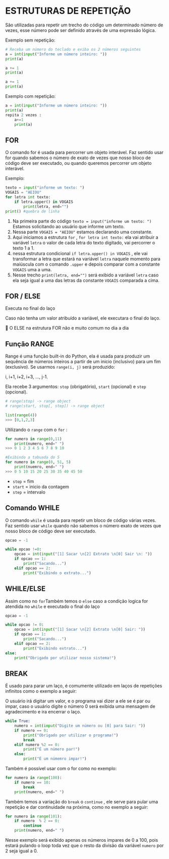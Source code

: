# ESTRUTURAS DE REPETIÇÃO

São utilizadas para repetir um trecho do código um determinado número de vezes, esse número pode ser definido através de uma expressão lógica.

Exemplo sem repetição:

```python
# Receba um número do teclado e exiba os 2 números seguintes
a = int(input("Informe um número inteiro: "))
print(a)

a += 1
print(a)

a += 1
print(a)
```

Exemplo com repetição:

```python
a = int(input("Informe um número inteiro: "))
print(a) 
repita 2 vezes : 
	a+=1
	print(a)
```

## FOR

O comando for é usada para percorrer um objeto interável. Faz sentido usar for quando sabemos o número de exato de vezes que nosso bloco de código deve ser executado, ou quando queremos percorrer um objeto interável.

Exemplo:

```python
texto = input("informe um texto: ")
VOGAIS = "AEIOU"
for letra int texto:
	if letra.upper() in VOGAIS
		print(letra, end="")
print()	#quebra de linha	
```

1. Na primeira parte do código `texto = input("informe um texto: ")` Estamos solicitando ao usuário que informe um texto.
2. Nessa parte `VOGAIS = "AEIOU"` estamos declarando uma constante.
3. Aqui iniciamos a estrutura `for` , `for letra int texto:`  ela vai atribuir a variável `letra` o valor de cada letra do texto digitado, vai percorrer o texto 1 a 1.
4. nessa estrutura condicional `if letra.upper() in VOGAIS` , ele vai transformar a letra que estará na variável `letra` naquele momento para maiúscula com o comando `.upper` e depois comparar com a constante `VOGAIS` uma a uma.
5. Nesse trecho `print(letra, end="")` será exibido a variável `letra` caso ela seja igual a uma das letras da constante `VOGAIS` comparada a cima.

## FOR / ELSE

Executa no final do laço

Caso não tenha um valor atribuído a variável, ele executara o final do laço.

<aside>
🚨 O ELSE na estrutura FOR não e muito comum no dia a dia

</aside>

## Função RANGE

Range é uma função built-in do Python, ela é usada para produzir um sequência de números inteiros a partir de um inicio (inclusivo) para um fim (exclusivo). Se usarmos `range(i, j)`  será produzido:

i, i+1, i+2, i+3, …, j-1.

Ela recebe 3 argumentos: `stop` (obrigatório), `start` (opcional) e `step`  (opcional).

```python
# range(stop) -> range object
# range(start, stop[, step]) -> range object

list(range(4))
>>> [0,1,2,3]
```

Utilizando o `range` com o `for` :

```python
for numero in range(0,11)
	print(numero, end=" ")
>>> 0 1 2 3 4 5 6 7 8 9 10

#Exibindo a tabuada do 5
for numero in range(0, 51, 5)
	print(nuemro, end=" ")
>>> 0 5 10 15 20 25 30 35 40 45 50		
```

- `stop` = fim
- `start` = inicio da contagem
- `step` = intervalo

## Comando WHILE

O comando `while`  é usada para repetir um bloco de código várias vezes. Faz sentido usar `while`  quando não sabemos o número exato de vezes que nosso bloco de código deve ser executado.

```python
opcao = -1

while opcao !=0:
	opcao = int(input("[1] Sacar \n[2] Extrato \n[0] Sair \n: "))
	if opcao == 1:
		print("Sacando...")
	elif opcao == 2:
		print("Exibindo o extrato...")	
```

## WHILE/ELSE

Assim como no `for`Também temos o `else` caso a condição logica for atendida no `while` e executado o final do laço 

```python
opcao = -1

while opcao != 0:
    opcao = int(input("[1] Sacar \n[2] Extrato \n[0] Sair: "))
    if opcao == 1:
        print("Sacando...")
    elif opcao == 2:
        print("Exibindo extrato...")
else:
    print("Obrigado por utilizar nosso sistema!")
```

## BREAK

É usado para parar um laço, é comumente utilizado em laços de repetições infinitos como  o exemplo a seguir:

O usuário irá digitar um valor, e o programa vai dizer a ele se é par ou impar, caso o usuário digite o número 0 será exibida uma mensagem de agradecimento e ira encerrar o laço.

```python
while True:
    numero = int(input("Digite um número ou [0] para Sair: "))
    if numero == 0:
        print("Obrigado por utilizar o programa!")
        break
    elif numero %2 == 0:
        print("É um número par!")
    else:
        print("É um númemro impar!")
```

Também é possível usar com o for como no exemplo:

```python
for numero in range(100):
    if numero == 10:
        break
    print(numero, end=" ")
```

Também temos a variação do `break`  o `continue` , ele serve para pular uma repetição e dar continuidade na próxima, como no exemplo a seguir:

```python
for numero in range(101):
    if numero  % 2 == 0:
        continue
    print(numero, end=" ")
```

Nesse exemplo será exibido apenas os números impares de 0 a 100, pois estará pulando o loop toda vez que o resto da divisão da variável `numero`  por 2 seja igual a 0.